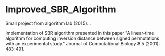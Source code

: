 # Improved_SBR_Algorithm
Small project from algorithm lab (2015)...

Implementation of SBR algorithm presented in this paper "A linear-time algorithm for computing inversion distance between signed permutations with an experimental study." Journal of Computational Biology 8.5 (2001): 483-491.
